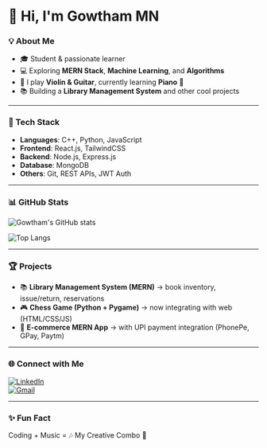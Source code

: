 # 👋 Hi, I'm Gowtham MN  

### 💡 About Me
- 🎓 Student & passionate learner  
- 💻 Exploring **MERN Stack**, **Machine Learning**, and **Algorithms**  
- 🎻 I play **Violin & Guitar**, currently learning **Piano** 🎹  
- 📚 Building a **Library Management System** and other cool projects  

---

### 🚀 Tech Stack
- **Languages**: C++, Python, JavaScript  
- **Frontend**: React.js, TailwindCSS  
- **Backend**: Node.js, Express.js  
- **Database**: MongoDB  
- **Others**: Git, REST APIs, JWT Auth  

---

### 📊 GitHub Stats
![Gowtham's GitHub stats](https://github-readme-stats.vercel.app/api?username=gowthammn&show_icons=true&theme=radical)  

![Top Langs](https://github-readme-stats.vercel.app/api/top-langs/?username=gowthammn&layout=compact&theme=tokyonight)  

---

### 🏆 Projects
- 📚 **Library Management System (MERN)** → book inventory, issue/return, reservations  
- 🎮 **Chess Game (Python + Pygame)** → now integrating with web (HTML/CSS/JS)  
- 🛒 **E-commerce MERN App** → with UPI payment integration (PhonePe, GPay, Paytm)  

---

### 🌐 Connect with Me
[![LinkedIn](https://img.shields.io/badge/-LinkedIn-0A66C2?logo=linkedin&logoColor=white&style=for-the-badge)](https://linkedin.com/in/your-profile)  
[![Gmail](https://img.shields.io/badge/-Gmail-EA4335?logo=gmail&logoColor=white&style=for-the-badge)](mailto:your-email@gmail.com)  

---

### ✨ Fun Fact
Coding + Music = 🎶 My Creative Combo 🚀  
